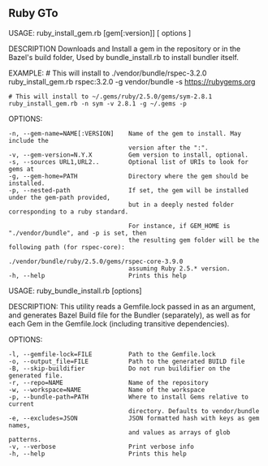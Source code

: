 ## Ruby GTo



USAGE:
    ruby_install_gem.rb [gem[:version]] [ options ]

DESCRIPTION
    Downloads and Install a gem in the repository or in the Bazel's
    build folder, Used by bundle_install.rb to install bundler itself.

EXAMPLE:
    # This will install to ./vendor/bundle/rspec-3.2.0
    ruby_install_gem.rb rspec:3.2.0 -g vendor/bundle -s https://rubygems.org

    # This will install to ~/.gems/ruby/2.5.0/gems/sym-2.8.1
    ruby_install_gem.rb -n sym -v 2.8.1 -g ~/.gems -p

OPTIONS:

    -n, --gem-name=NAME[:VERSION]    Name of the gem to install. May include the
                                     version after the ":".
    -v, --gem-version=N.Y.X          Gem version to install, optional.
    -s, --sources URL1,URL2..        Optional list of URIs to look for gems at
    -g, --gem-home=PATH              Directory where the gem should be installed.
    -p, --nested-path                If set, the gem will be installed under the gem-path provided,
                                     but in a deeply nested folder corresponding to a ruby standard.

                                     For instance, if GEM_HOME is "./vendor/bundle", and -p is set, then
                                     the resulting gem folder will be the following path (for rspec-core):
                                     ./vendor/bundle/ruby/2.5.0/gems/rspec-core-3.9.0
                                     assuming Ruby 2.5.* version.
    -h, --help                       Prints this help


USAGE:
  ruby_bundle_install.rb [options]

DESCRIPTION:
  This utility reads a Gemfile.lock passed in as an argument,
  and generates Bazel Build file for the Bundler (separately),
  as well as for each Gem in the Gemfile.lock (including transitive
  dependencies).

OPTIONS:

    -l, --gemfile-lock=FILE          Path to the Gemfile.lock
    -o, --output_file=FILE           Path to the generated BUILD file
    -B, --skip-buildifier            Do not run buildifier on the generated file.
    -r, --repo=NAME                  Name of the repository
    -w, --workspace=NAME             Name of the workspace
    -p, --bundle-path=PATH           Where to install Gems relative to current
                                     directory. Defaults to vendor/bundle
    -e, --excludes=JSON              JSON formatted hash with keys as gem names,
                                     and values as arrays of glob patterns.
    -v, --verbose                    Print verbose info
    -h, --help                       Prints this help

